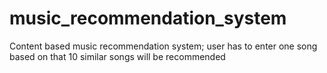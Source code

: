 # music_recommendation_system
Content based music recommendation system; user has to enter one song based on that 10 similar songs will be recommended
